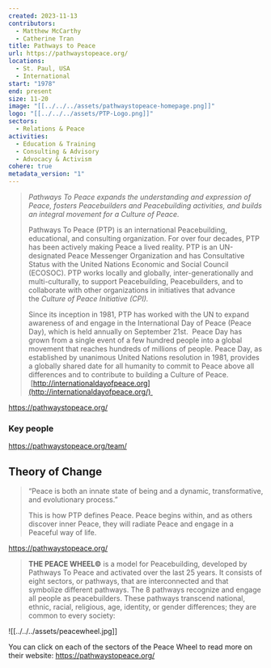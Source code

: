 ```yaml
---
created: 2023-11-13
contributors:
  - Matthew McCarthy
  - Catherine Tran
title: Pathways to Peace
url: https://pathwaystopeace.org/
locations:
  - St. Paul, USA
  - International
start: "1978"
end: present
size: 11-20
image: "[[../../../assets/pathwaystopeace-homepage.png]]"
logo: "[[../../../assets/PTP-Logo.png]]"
sectors:
  - Relations & Peace
activities:
  - Education & Training
  - Consulting & Advisory
  - Advocacy & Activism
cohere: true
metadata_version: "1"
---
```

 >_Pathways To Peace expands the understanding and expression of Peace, fosters Peacebuilders and Peacebuilding activities, and builds an integral movement for a Culture of Peace._
>
>Pathways To Peace (PTP) is an international Peacebuilding, educational, and consulting organization. For over four decades, PTP has been actively making Peace a lived reality. PTP is an UN-designated Peace Messenger Organization and has Consultative Status with the United Nations Economic and Social Council (ECOSOC). PTP works locally and globally, inter-generationally and multi-culturally, to support Peacebuilding, Peacebuilders, and to collaborate with other organizations in initiatives that advance the _Culture of Peace Initiative (CPI)._ 
>
>Since its inception in 1981, PTP has worked with the UN to expand awareness of and engage in the International Day of Peace (Peace Day), which is held annually on September 21st.  Peace Day has grown from a single event of a few hundred people into a global movement that reaches hundreds of millions of people. Peace Day, as established by unanimous United Nations resolution in 1981, provides a globally shared date for all humanity to commit to Peace above all differences and to contribute to building a Culture of Peace.  [http://internationaldayofpeace.org](http://internationaldayofpeace.org/) 

https://pathwaystopeace.org/ 
### Key people 

 https://pathwaystopeace.org/team/

## Theory of Change

>“Peace is both an innate state of being and a dynamic, transformative, and evolutionary process.”
>
>This is how PTP defines Peace. Peace begins within, and as others discover inner Peace, they will radiate Peace and engage in a Peaceful way of life.

https://pathwaystopeace.org/

>**THE PEACE WHEEL©** is a model for Peacebuilding, developed by Pathways To Peace and activated over the last 25 years. It consists of eight sectors, or pathways, that are interconnected and that symbolize different pathways. The 8 pathways recognize and engage all people as peacebuilders. These pathways transcend national, ethnic, racial, religious, age, identity, or gender differences; they are common to every society:

![[../../../assets/peacewheel.jpg]]

You can click on each of the sectors of the Peace Wheel to read more on their website: https://pathwaystopeace.org/


